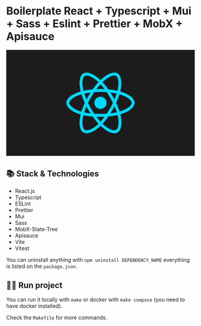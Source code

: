 # Boilerplate React + Typescript + Mui + Sass + Eslint + Prettier + MobX + Apisauce

![banner](src/assets/images/banner.png)
## 📚 Stack & Technologies

- React.js
- Typescript
- ESLint
- Prettier
- Mui
- Sass
- MobX-State-Tree
- Apisauce
- Vite
- Vitest

You can uninstall anything with `npm uninstall DEPENDENCY_NAME` everything is listed on the `package.json`. 

## 🏃‍♂️ Run project

You can run it locally with `make` or docker with `make compose` (you need to have docker installed).

Check the `Makefile` for more commands.
